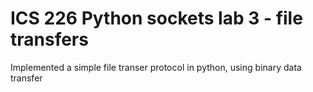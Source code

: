 # ICS 226 Python sockets lab 3 - file transfers

Implemented a simple file transer protocol in python, using binary data transfer
